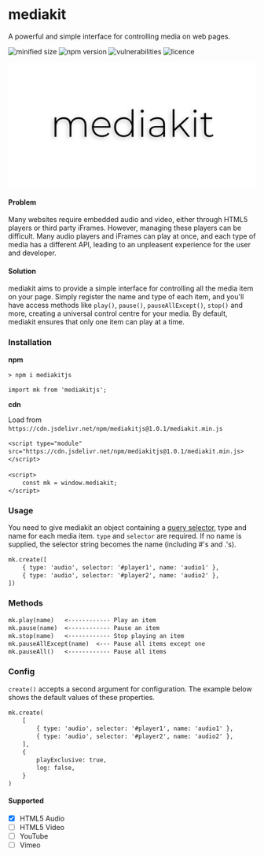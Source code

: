 # mediakit
A powerful and simple interface for controlling media on web pages.

![minified size](https://img.shields.io/bundlephobia/min/mediakitjs?style=flat-square) ![npm version](https://img.shields.io/npm/v/mediakitjs?style=flat-square) ![vulnerabilities](https://img.shields.io/snyk/vulnerabilities/npm/mediakitjs?style=flat-square) ![licence](https://img.shields.io/npm/l/mediakitjs?style=flat-square)

![mediakit](logo.jpg)

#### Problem
Many websites require embedded audio and video, either through HTML5 players or third party iFrames. However, managing these players can be difficult. Many audio players and iFrames can play at once, and each type of media has a different API, leading to an unpleasent experience for the user and developer.

#### Solution
mediakit aims to provide a simple interface for controlling all the media item on your page. Simply register the name and type of each item, and you'll have access methods like `play()`, `pause()`, `pauseAllExcept()`, `stop()` and more, creating a universal control centre for your media. By default, mediakit ensures that only one item can play at a time.
### Installation
**npm**
```
> npm i mediakitjs
```
```$xslt
import mk from 'mediakitjs';
```


**cdn**

Load from `https://cdn.jsdelivr.net/npm/mediakitjs@1.0.1/mediakit.min.js`
```$xslt
<script type="module" src="https://cdn.jsdelivr.net/npm/mediakitjs@1.0.1/mediakit.min.js></script>

<script>
    const mk = window.mediakit;
</script>
```

### Usage
You need to give mediakit an object containing a [query selector](https://developer.mozilla.org/en-US/docs/Web/API/Document/querySelector), type and name for each media item.
`type` and `selector` are required. If no name is supplied, the selector string becomes the name (including #'s and .'s).
```$xslt
mk.create([
    { type: 'audio', selector: '#player1', name: 'audio1' },
    { type: 'audio', selector: '#player2', name: 'audio2' },
])
```

### Methods
```$xslt
mk.play(name)   <------------ Play an item
mk.pause(name)  <------------ Pause an item
mk.stop(name)   <------------ Stop playing an item
mk.pauseAllExcept(name)  <--- Pause all items except one
mk.pauseAll()   <------------ Pause all items
```

### Config
`create()` accepts a second argument for configuration. The example below shows the default values of these properties.
```$xslt
mk.create(
    [
        { type: 'audio', selector: '#player1', name: 'audio1' },
        { type: 'audio', selector: '#player2', name: 'audio2' },
    ],
    {
        playExclusive: true,
        log: false,
    }
)
```
#### Supported 
- [x] HTML5 Audio
- [ ] HTML5 Video
- [ ] YouTube
- [ ] Vimeo 

